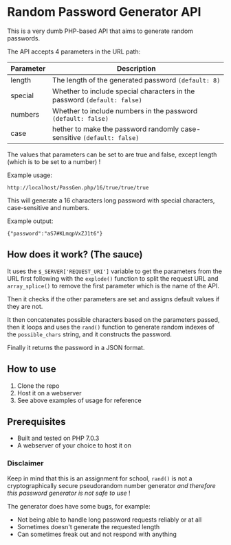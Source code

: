 # Random Password Generator API
This is a very dumb PHP-based API that aims to generate random passwords. 

The API accepts 4 parameters in the URL path:

| Parameter | Description |
| --- | --- |
| length | The length of the generated password `(default: 8)` |
| special | Whether to include special characters in the password `(default: false)` |
| numbers | Whether to include numbers in the password `(default: false)` |
| case | hether to make the password randomly case-sensitive `(default: false)` |

The values that parameters can be set to are true and false, except length (which is to be set to a number) !

Example usage:

```
http://localhost/PassGen.php/16/true/true/true
```

This will generate a 16 characters long password with special characters, case-sensitive and numbers.

Example output:

```
{"password":"aS7#KLmqpVxZJ1t6"}
```

## How does it work? (The sauce)
It uses the `$_SERVER['REQUEST_URI']` variable to get the parameters from the URL first following with the `explode()` function to split the request URL and `array_splice()` to remove the first parameter which is the name of the API. 

Then it checks if the other parameters are set and assigns default values if they are not.

It then concatenates possible characters based on the parameters passed, then it loops and uses the `rand()` function to generate random indexes of the `possible_chars` string, and it constructs the password. 

Finally it returns the password in a JSON format.

## How to use 
1. Clone the repo
2. Host it on a webserver
3. See above examples of usage for reference

## Prerequisites
- Built and tested on PHP 7.0.3
- A webserver of your choice to host it on 

### Disclaimer
Keep in mind that this is an assignment for school, `rand()` is not a cryptographically secure pseudorandom number generator *and therefore this password generator is not safe to use* !

The generator does have some bugs, for example: 
- Not being able to handle long password requests reliably or at all
- Sometimes doesn't generate the requested length
- Can sometimes freak out and not respond with anything 
